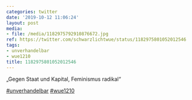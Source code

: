 ```yaml
---
categories: twitter
date: '2019-10-12 11:06:24'
layout: post
media:
- file: /media/1182975792910876672.jpg
ref: https://twitter.com/schwarzlichtwue/status/1182975801052012546
tags:
- unverhandelbar
- wue1210
title: 1182975801052012546
---
```

„Gegen Staat und Kapital, Feminismus radikal“

[#unverhandelbar](/t/unverhandelbar) [#wue1210](/t/wue1210)  